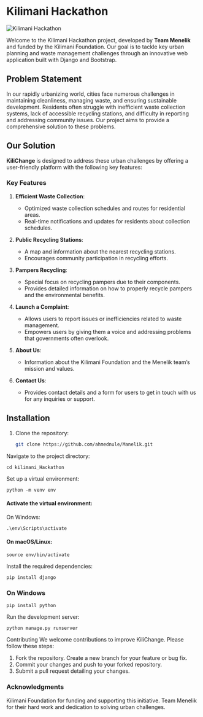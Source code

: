 # Kilimani Hackathon
![Kilimani Hackathon](https://github.com/user-attachments/assets/2442a219-015d-4fde-bcea-72c0b38f143a)

Welcome to the Kilimani Hackathon project, developed by **Team Menelik** and funded by the Kilimani Foundation. Our goal is to tackle key urban planning and waste management challenges through an innovative web application built with Django and Bootstrap.

## Problem Statement
In our rapidly urbanizing world, cities face numerous challenges in maintaining cleanliness, managing waste, and ensuring sustainable development. Residents often struggle with inefficient waste collection systems, lack of accessible recycling stations, and difficulty in reporting and addressing community issues. Our project aims to provide a comprehensive solution to these problems.

## Our Solution
**KiliChange** is designed to address these urban challenges by offering a user-friendly platform with the following key features:

### Key Features

1. **Efficient Waste Collection**:
   - Optimized waste collection schedules and routes for residential areas.
   - Real-time notifications and updates for residents about collection schedules.

2. **Public Recycling Stations**:
   - A map and information about the nearest recycling stations.
   - Encourages community participation in recycling efforts.

3. **Pampers Recycling**:
   - Special focus on recycling pampers due to their components.
   - Provides detailed information on how to properly recycle pampers and the environmental benefits.

4. **Launch a Complaint**:
   - Allows users to report issues or inefficiencies related to waste management.
   - Empowers users by giving them a voice and addressing problems that governments often overlook.

5. **About Us**:
   - Information about the Kilimani Foundation and the Menelik team’s mission and values.

6. **Contact Us**:
   - Provides contact details and a form for users to get in touch with us for any inquiries or support.

## Installation
1. Clone the repository:
   ```bash
   git clone https://github.com/ahmednule/Manelik.git
Navigate to the project directory:
```
cd kilimani_Hackathon
```
Set up a virtual environment:
```
python -m venv env
```
#### Activate the virtual environment:
On Windows:
```
.\env\Scripts\activate
```
#### On macOS/Linux:
```
source env/bin/activate
```
Install the required dependencies:
```
pip install django
```

### On Windows
```
pip install python
```
Run the development server:
```
python manage.py runserver
```
Contributing
We welcome contributions to improve KiliChange. Please follow these steps:

1.  Fork the repository.
 Create a new branch for your feature or bug fix.
2. Commit your changes and push to your forked repository.
3. Submit a pull request detailing your changes.

### Acknowledgments
Kilimani Foundation for funding and supporting this initiative.
Team Menelik for their hard work and dedication to solving urban challenges.

